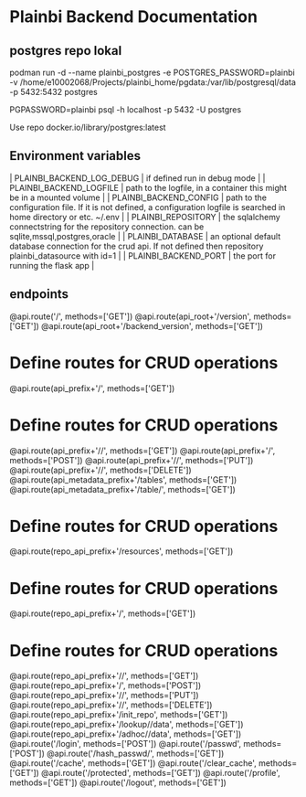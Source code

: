 # Plainbi Backend Documentation


## postgres repo lokal
podman run -d --name plainbi_postgres -e POSTGRES_PASSWORD=plainbi -v /home/e10002068/Projects/plainbi_home/pgdata:/var/lib/postgresql/data -p 5432:5432 postgres


PGPASSWORD=plainbi psql -h localhost -p 5432 -U postgres

Use repo docker.io/library/postgres:latest

## Environment variables

| PLAINBI_BACKEND_LOG_DEBUG | if defined run in debug mode |
| PLAINBI_BACKEND_LOGFILE   | path to the logfile, in a container this might be in a mounted volume |
| PLAINBI_BACKEND_CONFIG    | path to the configuration file. If it is not defined, a configuration logfile is searched in home directory or etc. ~/.env |
| PLAINBI_REPOSITORY        | the sqlalchemy connectstring for the repository connection. can be sqlite,mssql,postgres,oracle |
| PLAINBI_DATABASE          | an optional default database connection for the crud api. If not defined then repository plainbi_datasource with id=1 |
| PLAINBI_BACKEND_PORT      | the port for running the flask app |

## endpoints

@api.route('/', methods=['GET'])
@api.route(api_root+'/version', methods=['GET'])
@api.route(api_root+'/backend_version', methods=['GET'])
# Define routes for CRUD operations
@api.route(api_prefix+'/<tab>', methods=['GET'])
# Define routes for CRUD operations
@api.route(api_prefix+'/<tab>/<pk>', methods=['GET'])
@api.route(api_prefix+'/<tab>', methods=['POST'])
@api.route(api_prefix+'/<tab>/<pk>', methods=['PUT'])
@api.route(api_prefix+'/<tab>/<pk>', methods=['DELETE'])
@api.route(api_metadata_prefix+'/tables', methods=['GET'])
@api.route(api_metadata_prefix+'/table/<tab>', methods=['GET'])
# Define routes for CRUD operations
@api.route(repo_api_prefix+'/resources', methods=['GET'])
# Define routes for CRUD operations
@api.route(repo_api_prefix+'/<tab>', methods=['GET'])
# Define routes for CRUD operations
@api.route(repo_api_prefix+'/<tab>/<pk>', methods=['GET'])
@api.route(repo_api_prefix+'/<tab>', methods=['POST'])
@api.route(repo_api_prefix+'/<tab>/<pk>', methods=['PUT'])
@api.route(repo_api_prefix+'/<tab>/<pk>', methods=['DELETE'])
@api.route(repo_api_prefix+'/init_repo', methods=['GET'])
@api.route(repo_api_prefix+'/lookup/<id>/data', methods=['GET'])
@api.route(repo_api_prefix+'/adhoc/<id>/data', methods=['GET'])
@api.route('/login', methods=['POST'])
@api.route('/passwd', methods=['POST'])
@api.route('/hash_passwd/<pwd>', methods=['GET'])
@api.route('/cache', methods=['GET'])
@api.route('/clear_cache', methods=['GET'])
@api.route('/protected', methods=['GET'])
@api.route('/profile', methods=['GET'])
@api.route('/logout', methods=['GET'])
